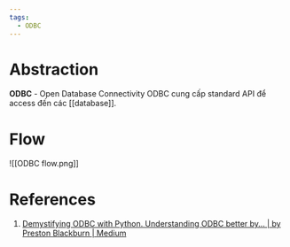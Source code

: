 ```yaml
---
tags:
  - ODBC
---
```

# Abstraction
**ODBC** - Open Database Connectivity
ODBC cung cấp standard API để access đến các [[database]].

# Flow

![[ODBC flow.png]]

# References
1. [Demystifying ODBC with Python. Understanding ODBC better by… | by Preston Blackburn | Medium](https://medium.com/@prestonblckbrn/demystifying-odbc-with-python-b8473aaaeb19)